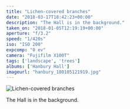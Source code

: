 ```yaml
---
title: "Lichen-covered branches"
date: "2018-03-17T18:42:23+00:00"
description: "The Hall is in the background."
taken_on: "2018-01-05T12:19:19+00:00"
aperture: "f/3.2"
speed: "1/420s"
iso: "ISO 200"
expcomp: "0 ev"
camera: "Fujifilm X100T"
tags: ['landscape', 'trees']
albums: ['Hanbury Hall']
imageurl: "hanbury_180105121919.jpg"
---
```


![Lichen-covered branches](https://wingsopenwide-images.s3.amazonaws.com/s/hanbury_180105121919.jpg)

The Hall is in the background.
